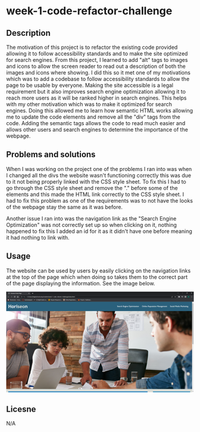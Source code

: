 # week-1-code-refactor-challenge

## Description

The motivation of this project is to refactor the existing code provided allowing it to follow accessibility standards and to make the site optimized for search engines. From this project, I learned to add "alt" tags to images and icons to allow the screen reader to read out a description of both the images and icons where showing. I did this so it met one of my motivations which was to add a codebase to follow accessibility standards to allow the page to be usable by everyone. Making the site accessible is a legal requirement but it also improves search engine optimization allowing it to reach more users as it will be ranked higher in search engines. This helps with my other motivation which was to make it optimized for search engines. Doing this allowed me to learn how semantic HTML works allowing me to update the code elements and remove all the "div" tags from the code. Adding the semantic tags allows the code to read much easier and allows other users and search engines to determine the importance of the webpage. 

## Problems and solutions
When I was working on the project one of the problems I ran into was when I changed all the divs the website wasn't functioning correctly this was due to it not being properly linked with the CSS style sheet. To fix this I had to go through the CSS style sheet and remove the "." before some of the elements and this made the HTML link correctly to the CSS style sheet. I had to fix this problem as one of the requirements was to not have the looks of the webpage stay the same as it was before.

Another issue I ran into was the navigation link as the "Search Engine Optimization" was not correctly set up so when clicking on it, nothing happened to fix this I added an id for it as it didn't have one before meaning it had nothing to link with.

## Usage
The website can be used by users by easily clicking on the navigation links at the top of the page which when doing so takes them to the correct part of the page displaying the information. See the image below.

![An image of the completed webpage after changes have been made](/assets/images/webpage-after.png)

## Licesne 
N/A
